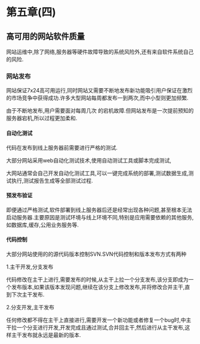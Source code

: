 # 第五章(四) #
## 高可用的网站软件质量 ##
网站运维中,除了网络,服务器等硬件故障导致的系统风险外,还有来自软件系统自己的风险.
### 网站发布 ###
网站保证7x24高可用运行,同时网站又需要不断地发布新功能吸引用户保证在激烈的市场竞争中获得成功.许多大型网站每周都发布一到两次,而中小型则更加频繁.

由于不断地发布,用户需要面对每周几次 的宕机故障.但网站发布是一次提前预知的服务器宕机,所以过程更加柔和.
#### 自动化测试 ####
代码在发布到线上服务器前需要进行严格的测试.

大部分网站采用web自动化测试技术,使用自动测试工具或脚本完成测试,

大网站通常会自己开发自动化测试工具,可以一键完成系统的部署,测试数据生成,测试执行,测试报告生成等全部测试过程.
#### 预发布验证 ####
即便通过严格测试,软件部署到线上服务器后还是经常出现各种问题,甚至根本无法启动服务器.主要原因是测试环境与线上环境不同,特别是应用需要依赖的其他服务,如数据库,缓存,公用业务服务等.
#### 代码控制 ####
大部分网站使用的的源代码版本控制SVN.SVN代码控制和版本发布方式有两种

1.主干开发,分支发布

代码修改在主干上进行,需要发布的时候,从主干上拉一个分支发布,该分支即成为一个发布版本,如果该版本发现问题,继续在该分支上修改发布,并将修改合并主干,直到下次主干发布.

2.分支开发,主干发布

任何修改都不得在主干上直接进行,需要开发一个新功能或者修复一个bug时,中主干拉一个分支进行开发,开发完成且通过测试,合并回主干,然后进行从主干发布,这样主干发布就永远是最新的版本.